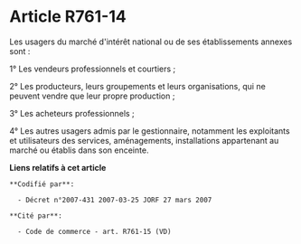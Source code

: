 # Article R761-14

Les usagers du marché d'intérêt national ou de ses établissements annexes sont :

1° Les vendeurs professionnels et courtiers ;

2° Les producteurs, leurs groupements et leurs organisations, qui ne peuvent vendre que leur propre production ;

3° Les acheteurs professionnels ;

4° Les autres usagers admis par le gestionnaire, notamment les exploitants et utilisateurs des services, aménagements,
installations appartenant au marché ou établis dans son enceinte.

**Liens relatifs à cet article**

	**Codifié par**:

	  - Décret n°2007-431 2007-03-25 JORF 27 mars 2007

	**Cité par**:

	  - Code de commerce - art. R761-15 (VD)
